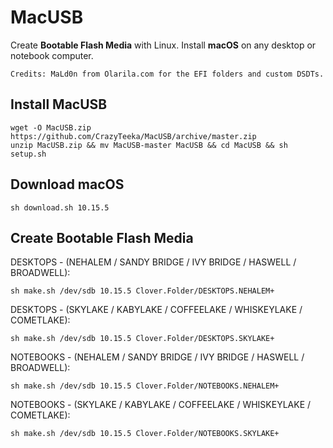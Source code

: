 # MacUSB
Create **Bootable Flash Media** with Linux. Install **macOS** on any desktop or notebook computer.
```
Credits: MaLd0n from Olarila.com for the EFI folders and custom DSDTs.
```

## Install MacUSB
```
wget -O MacUSB.zip https://github.com/CrazyTeeka/MacUSB/archive/master.zip
unzip MacUSB.zip && mv MacUSB-master MacUSB && cd MacUSB && sh setup.sh
```

## Download macOS
```
sh download.sh 10.15.5
```

## Create Bootable Flash Media
DESKTOPS - (NEHALEM / SANDY BRIDGE / IVY BRIDGE / HASWELL / BROADWELL):
```
sh make.sh /dev/sdb 10.15.5 Clover.Folder/DESKTOPS.NEHALEM+
```
DESKTOPS - (SKYLAKE / KABYLAKE / COFFEELAKE / WHISKEYLAKE / COMETLAKE):
```
sh make.sh /dev/sdb 10.15.5 Clover.Folder/DESKTOPS.SKYLAKE+
```
NOTEBOOKS - (NEHALEM / SANDY BRIDGE / IVY BRIDGE / HASWELL / BROADWELL):
```
sh make.sh /dev/sdb 10.15.5 Clover.Folder/NOTEBOOKS.NEHALEM+
```
NOTEBOOKS - (SKYLAKE / KABYLAKE / COFFEELAKE / WHISKEYLAKE / COMETLAKE):
```
sh make.sh /dev/sdb 10.15.5 Clover.Folder/NOTEBOOKS.SKYLAKE+
```
